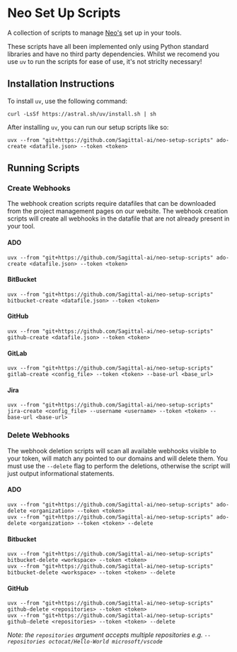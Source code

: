 # Neo Set Up Scripts

A collection of scripts to manage [Neo's](https://sagittal.ai/win) set up in your tools.

These scripts have all been implemented only using Python standard libraries and have no third party dependencies. Whilst we recomend you use `uv` to run the scripts for ease of use, it's not striclty necessary!

## Installation Instructions

To install `uv`, use the following command:

```
curl -LsSf https://astral.sh/uv/install.sh | sh
```

After installing `uv`, you can run our setup scripts like so:

```
uvx --from "git+https://github.com/Sagittal-ai/neo-setup-scripts" ado-create <datafile.json> --token <token>
```

## Running Scripts

### Create Webhooks

The webhook creation scripts require datafiles that can be downloaded from the project management pages on our website. The webhook creation scripts will create all webhooks in the datafile that are not already present in your tool.

#### ADO

```
uvx --from "git+https://github.com/Sagittal-ai/neo-setup-scripts" ado-create <datafile.json> --token <token>
```

#### BitBucket

```
uvx --from "git+https://github.com/Sagittal-ai/neo-setup-scripts" bitbucket-create <datafile.json> --token <token>
```

#### GitHub
```
uvx --from "git+https://github.com/Sagittal-ai/neo-setup-scripts" github-create <datafile.json> --token <token>
```
#### GitLab

```
uvx --from "git+https://github.com/Sagittal-ai/neo-setup-scripts" gitlab-create <config_file> --token <token> --base-url <base_url>
```

#### Jira

```
uvx --from "git+https://github.com/Sagittal-ai/neo-setup-scripts" jira-create <config_file> --username <username> --token <token> --base-url <base-url>
```

### Delete Webhooks

The webhook deletion scripts will scan all available webhooks visible to your token, will match any pointed to our domains and will delete them. You must use the `--delete` flag to perform the deletions, otherwise the script will just output informational statements.

#### ADO

```
uvx --from "git+https://github.com/Sagittal-ai/neo-setup-scripts" ado-delete <organization> --token <token>
uvx --from "git+https://github.com/Sagittal-ai/neo-setup-scripts" ado-delete <organization> --token <token> --delete
```

#### Bitbucket

```
uvx --from "git+https://github.com/Sagittal-ai/neo-setup-scripts" bitbucket-delete <workspace> --token <token>
uvx --from "git+https://github.com/Sagittal-ai/neo-setup-scripts" bitbucket-delete <workspace> --token <token> --delete
```

#### GitHub

```
uvx --from "git+https://github.com/Sagittal-ai/neo-setup-scripts" github-delete <repositories> --token <token>
uvx --from "git+https://github.com/Sagittal-ai/neo-setup-scripts" github-delete <repositories> --token <token> --delete
```

*Note: the `repositories` argument accepts multiple repositories e.g. `--repositories octocat/Hello-World microsoft/vscode`*